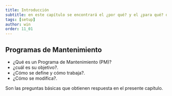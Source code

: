 ```yaml
---
title: Introducción
subtitle: en este capítulo se encontrará el ¿por qué? y el ¿para qué? del programa de mantenimiento AM, despejará dudas y ayudará a conocer su uso adecuado en cuanto a la sección programas de mantenimiento.
tags: [setup]
author: win
order: 11_01
---
```

## Programas de Mantenimiento

- ¿Qué es un Programa de Mantenimiento (PM)?
- ¿cuál es su objetivo?.
- ¿Cómo se define y cómo trabaja?.
- ¿Cómo se modifica?.

Son las preguntas básicas que obtienen respuesta en el presente capítulo.
